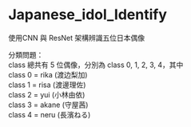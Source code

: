 # Japanese_idol_Identify
使用CNN 與 ResNet 架構辨識五位日本偶像    

分類問題：  
class 總共有 5 位偶像，分別為 class 0, 1, 2, 3, 4，其中  
class 0 = rika (渡边梨加)  
class 1 = risa (渡邊理佐)  
class 2 = yui (小林由依)  
class 3 = akane (守屋茜)  
class 4 = neru (長濱ねる)  
